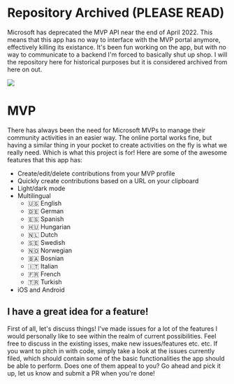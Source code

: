 # Repository Archived (PLEASE READ)

Microsoft has deprecated the MVP API near the end of April 2022. This means that this app has no way to interface with the MVP portal anymore, effectively killing its existance. It's been fun working on the app, but with no way to communicate to a backend I'm forced to basically shut up shop. I will the repository here for historical purposes but it is considered archived from here on out. 

![](mvp.png)

# MVP

There has always been the need for Microsoft MVPs to manage their community activities in an easier way. The online portal works fine, but having a similar thing in your pocket to create activities on the fly is what we really need. Which is what this project is for! Here are some of the awesome features that this app has:

- Create/edit/delete contributions from your MVP profile
- Quickly create contributions based on a URL on your clipboard
- Light/dark mode
- Multilingual 
   - 🇺🇸 English
   - 🇩🇪 German
   - 🇪🇸 Spanish
   - 🇭🇺 Hungarian
   - 🇳🇱 Dutch
   - 🇸🇪 Swedish
   - 🇳🇴 Norwegian
   - 🇧🇦 Bosnian
   - 🇮🇹 Italian
   - 🇫🇷 French
   - 🇹🇷 Turkish
- iOS and Android

## I have a great idea for a feature!

First of all, let's discuss things! I've made issues for a lot of the features I would personally like to see within the realm of current possibilities. Feel free to discuss in the existing isses, make new issues/features etc. etc. If you want to pitch in with code, simply take a look at the issues currently filed, which should contain some of the basic functionalities the app should be able to perform. Does one of them appeal to you? Go ahead and pick it up, let us know and submit a PR when you're done!
